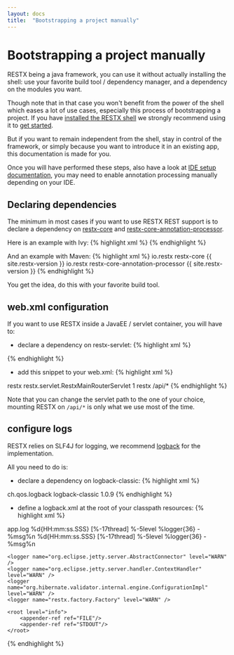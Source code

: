 ```yaml
---
layout: docs
title:  "Bootstrapping a project manually"
---
```

# Bootstrapping a project manually
RESTX being a java framework, you can use it without actually installing the shell: use your favorite build tool / dependency manager, and a dependency on the modules you want.

Though note that in that case you won't benefit from the power of the shell which eases a lot of use cases, especially this process of bootstrapping a project. If you have [installed the RESTX shell](install.html) we strongly recommend using it to [get started](getting-started.html).

But if you want to remain independent from the shell, stay in control of the framework, or simply because you want to introduce it in an existing app, this documentation is made for you.

Once you will have performed these steps, also have a look at [IDE setup documentation](ide.html), you may need to enable annotation processing manually depending on your IDE.

## Declaring dependencies 

The minimum in most cases if you want to use RESTX REST support is to declare a dependency on [restx-core](http://search.maven.org/#search%7Cga%7C1%7Ca%3A%22restx-core%22) and [restx-core-annotation-processor](http://search.maven.org/#search%7Cga%7C1%7Ca%3A%22restx-core-annotation-processor%22).

Here is an example with Ivy:
{% highlight xml %}
<dependency org="io.restx" name="restx-core" rev="{{ site.restx-version }}" />
<dependency org="io.restx" name="restx-core-annotation-processor" rev="{{ site.restx-version }}" />
{% endhighlight %}

And an example with Maven:
{% highlight xml %}
<dependency>
    <groupId>io.restx</groupId>
    <artifactId>restx-core</artifactId>
    <version>{{ site.restx-version }}</version>
</dependency>
<dependency>
    <groupId>io.restx</groupId>
    <artifactId>restx-core-annotation-processor</artifactId>
    <version>{{ site.restx-version }}</version>
</dependency>
{% endhighlight %}

You get the idea, do this with your favorite build tool.

## web.xml configuration

If you want to use RESTX inside a JavaEE / servlet container, you will have to:

- declare a dependency on restx-servlet:
{% highlight xml %}
<dependency org="io.restx" name="restx-servlet" rev="{{ site.restx-version }}" />
{% endhighlight %}

- add this snippet to your web.xml:
{% highlight xml %}
<servlet>
    <servlet-name>restx</servlet-name>
    <servlet-class>restx.servlet.RestxMainRouterServlet</servlet-class>
    <load-on-startup>1</load-on-startup>
</servlet>
<servlet-mapping>
    <servlet-name>restx</servlet-name>
    <url-pattern>/api/*</url-pattern>
</servlet-mapping>
{% endhighlight %}

Note that you can change the servlet path to the one of your choice, mounting RESTX on `/api/*` is only what we use most of the time.

## configure logs

RESTX relies on SLF4J for logging, we recommend [logback](http://logback.qos.ch/) for the implementation.

All you need to do is:

- declare a dependency on logback-classic:
{% highlight xml %}
<dependency>
    <groupId>ch.qos.logback</groupId>
    <artifactId>logback-classic</artifactId>
    <version>1.0.9</version>
</dependency>
{% endhighlight %}

- define a logback.xml at the root of your classpath resources:
{% highlight xml %}
<configuration>
    <appender name="FILE" class="ch.qos.logback.core.FileAppender">
        <file>app.log</file>
        <encoder>
            <pattern>%d{HH:mm:ss.SSS} [%-17thread] %-5level %logger{36} - %msg%n</pattern>
        </encoder>
    </appender>
    <appender name="STDOUT" class="ch.qos.logback.core.ConsoleAppender">
        <encoder>
            <pattern>%d{HH:mm:ss.SSS} [%-17thread] %-5level %logger{36} - %msg%n</pattern>
        </encoder>
    </appender>

    <logger name="org.eclipse.jetty.server.AbstractConnector" level="WARN" />
    <logger name="org.eclipse.jetty.server.handler.ContextHandler" level="WARN" />
    <logger name="org.hibernate.validator.internal.engine.ConfigurationImpl" level="WARN" />
    <logger name="restx.factory.Factory" level="WARN" />

    <root level="info">
        <appender-ref ref="FILE"/>
        <appender-ref ref="STDOUT"/>
    </root>
</configuration>
{% endhighlight %}

